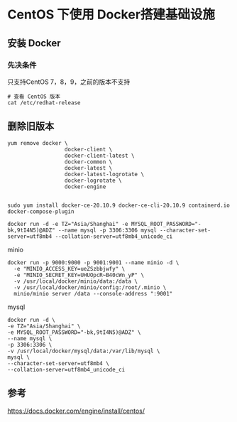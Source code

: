 # CentOS 下使用 Docker搭建基础设施

## 安装 Docker

### 先决条件

只支持CentOS 7，8，9，之前的版本不支持

```shell
# 查看 CentOS 版本
cat /etc/redhat-release
```



## 删除旧版本

```shell
yum remove docker \
                  docker-client \
                  docker-client-latest \
                  docker-common \
                  docker-latest \
                  docker-latest-logrotate \
                  docker-logrotate \
                  docker-engine
                 
```

```shell
sudo yum install docker-ce-20.10.9 docker-ce-cli-20.10.9 containerd.io docker-compose-plugin
```

```shell
docker run -d -e TZ="Asia/Shanghai" -e MYSQL_ROOT_PASSWORD="-bk,9tI4N5)@ADZ" --name mysql -p 3306:3306 mysql --character-set-server=utf8mb4 --collation-server=utf8mb4_unicode_ci
```

minio

```shell
docker run -p 9000:9000 -p 9001:9001 --name minio -d \                                                                                                 
  -e "MINIO_ACCESS_KEY=ueZSzbbjwfy" \
  -e "MINIO_SECRET_KEY=UHUOpcR~B40cWn_yP" \
  -v /usr/local/docker/minio/data:/data \
  -v /usr/local/docker/minio/config:/root/.minio \
  minio/minio server /data --console-address ":9001"
```

mysql

```shell
docker run -d \                                                                                                                                        
-e TZ="Asia/Shanghai" \
-e MYSQL_ROOT_PASSWORD="-bk,9tI4N5)@ADZ" \
--name mysql \
-p 3306:3306 \
-v /usr/local/docker/mysql/data:/var/lib/mysql \
mysql \
--character-set-server=utf8mb4 \
--collation-server=utf8mb4_unicode_ci
```





## 参考

https://docs.docker.com/engine/install/centos/